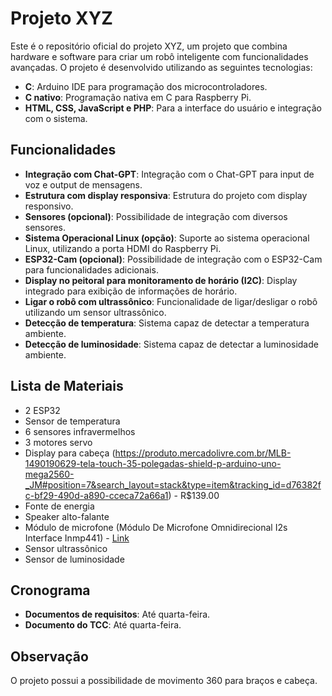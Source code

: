 # Projeto XYZ

Este é o repositório oficial do projeto XYZ, um projeto que combina hardware e software para criar um robô inteligente com funcionalidades avançadas. O projeto é desenvolvido utilizando as seguintes tecnologias:

- **C**: Arduino IDE para programação dos microcontroladores.
- **C nativo**: Programação nativa em C para Raspberry Pi.
- **HTML, CSS, JavaScript e PHP**: Para a interface do usuário e integração com o sistema.

## Funcionalidades

- **Integração com Chat-GPT**: Integração com o Chat-GPT para input de voz e output de mensagens.
- **Estrutura com display responsiva**: Estrutura do projeto com display responsivo.
- **Sensores (opcional)**: Possibilidade de integração com diversos sensores.
- **Sistema Operacional Linux (opção)**: Suporte ao sistema operacional Linux, utilizando a porta HDMI do Raspberry Pi.
- **ESP32-Cam (opcional)**: Possibilidade de integração com o ESP32-Cam para funcionalidades adicionais.
- **Display no peitoral para monitoramento de horário (I2C)**: Display integrado para exibição de informações de horário.
- **Ligar o robô com ultrassônico**: Funcionalidade de ligar/desligar o robô utilizando um sensor ultrassônico.
- **Detecção de temperatura**: Sistema capaz de detectar a temperatura ambiente.
- **Detecção de luminosidade**: Sistema capaz de detectar a luminosidade ambiente.

## Lista de Materiais

- 2 ESP32
- Sensor de temperatura
- 6 sensores infravermelhos
- 3 motores servo
- Display para cabeça (https://produto.mercadolivre.com.br/MLB-1490190629-tela-touch-35-polegadas-shield-p-arduino-uno-mega2560-_JM#position=7&search_layout=stack&type=item&tracking_id=d76382fc-bf29-490d-a890-cceca72a66a1) - R$139.00
- Fonte de energia
- Speaker alto-falante
- Módulo de microfone (Módulo De Microfone Omnidirecional I2s Interface Inmp441) - [Link](https://produto.mercadolivre.com.br/MLB-3538703159-modulo-de-microfone-omnidirecional-i2s-interface-inmp441-_JM?matt_tool=40343894&matt_word=&matt_source=google&matt_campaign_id=14303413655&matt_ad_group_id=133855953276&matt_match_type=&matt_network=g&matt_device=c&matt_creative=584156655519&matt_keyword=&matt_ad_position=&matt_ad_type=pla&matt_merchant_id=381000916&matt_product_id=MLB3538703159&matt_product_partition_id=2268053647590&matt_target_id=aud-1966009190540:pla-2268053647590&cq_src=google_ads&cq_cmp=14303413655&cq_net=g&cq_plt=gp&cq_med=pla&gad_source=1)
- Sensor ultrassônico
- Sensor de luminosidade

## Cronograma

- **Documentos de requisitos**: Até quarta-feira.
- **Documento do TCC**: Até quarta-feira.

## Observação

O projeto possui a possibilidade de movimento 360 para braços e cabeça.
